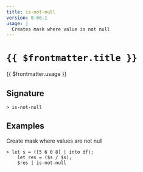 ```yaml
---
title: is-not-null
version: 0.66.1
usage: |
  Creates mask where value is not null
---
```


# <code>{{ $frontmatter.title }}</code>

<div style='white-space: pre-wrap;'>{{ $frontmatter.usage }}</div>

## Signature

```> is-not-null ```

## Examples

Create mask where values are not null
```shell
> let s = ([5 6 0 8] | into df);
    let res = ($s / $s);
    $res | is-not-null
```
